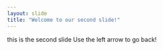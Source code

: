 ```yaml
---
layout: slide
title: "Welcome to our second slide!"
---
```

this is the second slide
Use the left arrow to go back!
